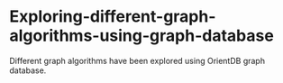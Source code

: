 # Exploring-different-graph-algorithms-using-graph-database
Different graph algorithms have been explored using OrientDB graph database.
